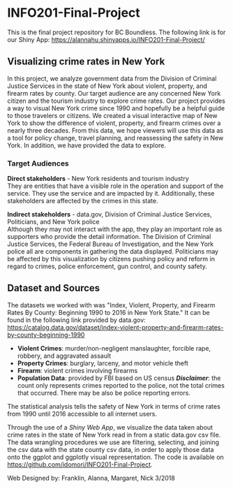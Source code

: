 # INFO201-Final-Project
This is the final project repository for BC Boundless. The following link is for our Shiny App: https://alannahu.shinyapps.io/INFO201-Final-Project/

## Visualizing crime rates in New York

In this project, we analyze government data from the Division of Criminal Justice Services in the state of New York about violent, property, and firearm rates by county. Our target audience are any concerned New York citizen and the tourism industry to explore crime rates. Our project provides a way to visual New York crime since 1990 and hopefully be a helpful guide to those travelers or citizens. We created a visual interactive map of New York to show the difference of violent, property, and firearm crimes over a nearly three decades. From this data, we hope viewers will use this data as a tool for policy change, travel planning, and reassessing the safety in New York. In addition, we have provided the data to explore.

### Target Audiences  
__Direct stakeholders__ - New York residents and tourism industry  
They are entities that have a visible role in the operation and support of the service. They use the service and are impacted by it. Additionally, these stakeholders are affected by the crimes in this state.

__Indirect stakeholders__ - data.gov, Division of Criminal Justice Services, Politicians, and New York police  
Although they may not interact with the app, they play an important role as supporters who provide the detail information. The Division of Criminal Justice Services, the Federal Bureau of Investigation, and the New York police all are components in gathering the data displayed. Politicians may be affected by this visualization by citizens pushing policy and reform in regard to crimes, police enforcement, gun control, and county safety.

## Dataset and Sources  
The datasets we worked with was "Index, Violent, Property, and Firearm Rates By County: Beginning 1990 to 2016 in New York State." It can be found in the following link provided by data.gov:
https://catalog.data.gov/dataset/index-violent-property-and-firearm-rates-by-county-beginning-1990

* __Violent Crimes__: murder/non-negligent manslaughter, forcible rape, robbery, and aggravated assault  
* __Property Crimes__: burglary, larceny, and motor vehicle theft  
* __Firearm__: violent crimes involving firearms  
* __Population Data__: provided by FBI based on US census
___Disclaimer___: the count only represents crimes reported to the police, not the total crimes that occurred. There may be also be police reporting errors.  

The statistical analysis tells the safety of New York in terms of crime rates from 1990 until 2016 accessible to all internet users.  

Through the use of a _Shiny Web App_, we visualize the data taken about crime rates in the state of New York read in from a static data.gov csv file. The data wrangling procedures we use are filtering, selecting, and joining the csv data with the state county csv data, in order to apply those data onto the ggplot and ggplotly visual representation.
The code is available on https://github.com/idomori/INFO201-Final-Project.  

Web Designed by: Franklin, Alanna, Margaret, Nick 3/2018
